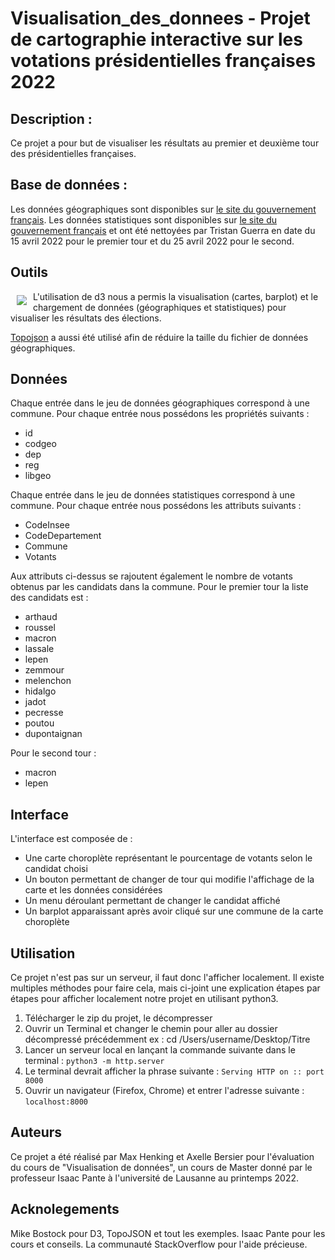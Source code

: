 # Visualisation_des_donnees - Projet de cartographie interactive sur les votations présidentielles françaises 2022
## Description :
Ce projet a pour but de visualiser les résultats au premier et deuxième tour des présidentielles françaises. 





## Base de données :
Les données géographiques sont disponibles sur [le site du gouvernement français](https://www.data.gouv.fr/fr/).
Les données statistiques sont disponibles sur [le site du gouvernement français](https://www.data.gouv.fr/fr/) et ont été nettoyées par Tristan Guerra en date du 15 avril 2022 pour le premier tour et du 25 avril 2022 pour le second. 


## Outils

<a href="https://d3js.org"><img src="https://d3js.org/logo.svg" align="left" hspace="10" vspace="6"></a>

L'utilisation de d3 nous a permis la visualisation (cartes, barplot) et le chargement de données (géographiques et statistiques) pour visualiser les résultats des élections. 

[Topojson](https://github.com/topojson/topojson) a aussi été utilisé afin de réduire la taille du fichier de données géographiques. 

## Données
Chaque entrée dans le jeu de données géographiques correspond à une commune. Pour chaque entrée nous possédons les propriétés suivants :
- id
- codgeo
- dep
- reg
- libgeo

 Chaque entrée dans le jeu de données statistiques correspond à une commune. Pour chaque entrée nous possédons les attributs suivants :
- CodeInsee
- CodeDepartement
- Commune
- Votants

Aux attributs ci-dessus se rajoutent également le nombre de votants obtenus par les candidats dans la commune. Pour le premier tour la liste des candidats est :
- arthaud
- roussel
- macron
- lassale
- lepen
- zemmour
- melenchon
- hidalgo
- jadot
- pecresse
- poutou
- dupontaignan

Pour le second tour :
- macron
- lepen

## Interface
L'interface est composée de :
- Une carte choroplète représentant le pourcentage de votants selon le candidat choisi
- Un bouton permettant de changer de tour qui modifie l'affichage de la carte et les données considérées
- Un menu déroulant permettant de changer le candidat affiché
- Un barplot apparaissant après avoir cliqué sur une commune de la carte choroplète
  
## Utilisation
Ce projet n'est pas sur un serveur, il faut donc l'afficher localement. Il existe multiples méthodes pour faire cela, mais ci-joint une explication étapes par étapes pour afficher localement notre projet en utilisant python3.
1. Télécharger le zip du projet, le décompresser
2. Ouvrir un Terminal et changer le chemin pour aller au dossier décompressé précédemment
ex : cd /Users/username/Desktop/Titre
3. Lancer un serveur local en lançant la commande suivante dans le terminal : `python3 -m http.server`
4. Le terminal devrait afficher la phrase suivante : `Serving HTTP on :: port 8000`
5. Ouvrir un navigateur (Firefox, Chrome) et entrer l'adresse suivante : `localhost:8000`

## Auteurs
Ce projet a été réalisé par Max Henking et Axelle Bersier pour l'évaluation du cours de "Visualisation de données", un cours de Master donné par le professeur Isaac Pante à l'université de Lausanne au printemps 2022.

## Acknolegements
Mike Bostock pour D3, TopoJSON et tout les exemples.
Isaac Pante pour les cours et conseils.
La communauté StackOverflow pour l'aide précieuse.
